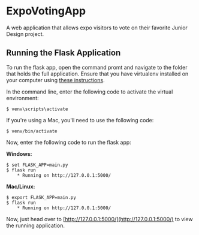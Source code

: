 # ExpoVotingApp
A web application that allows expo visitors to vote on their favorite Junior Design project.

## Running the Flask Application

To run the flask app, open the command promt and navigate to the folder that holds the full application. Ensure that you have virtualenv installed on your computer using [these instructions](http://flask.pocoo.org/docs/0.11/installation/#installation).

In the command line, enter the following code to activate the virtual environment:

    $ venv\scripts\activate

If you're using a Mac, you'll need to use the following code:

    $ venv/bin/activate

Now, enter the following code to run the flask app:

__**Windows:**__

    $ set FLASK_APP=main.py
    $ flask run
        * Running on http://127.0.0.1:5000/
        
__**Mac/Linux:**__

    $ export FLASK_APP=main.py
    $ flask run
        * Running on http://127.0.0.1:5000/

Now, just head over to [http://127.0.0.1:5000/](http://127.0.0.1:5000/) to view the running application.
